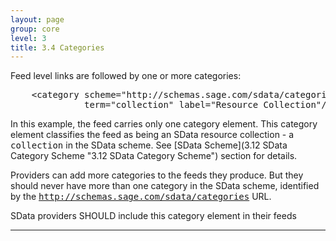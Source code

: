 ```yaml
---
layout: page
group: core
level: 3
title: 3.4 Categories
---
```


Feed level links are followed by one or more categories:

<pre>&nbsp;&nbsp;&nbsp; &lt;category scheme="http://schemas.sage.com/sdata/categories" 
&nbsp;&nbsp;&nbsp;&nbsp;&nbsp;&nbsp;&nbsp;&nbsp;&nbsp;&nbsp;&nbsp;&nbsp;&nbsp; term="collection" label="Resource Collection"/&gt;</pre>

In this example, the feed carries only one category element. This category
element classifies the feed as being an SData resource collection - a
<tt>collection</tt> in the SData scheme. See [SData
Scheme](3.12 SData Category Scheme "3.12 SData Category Scheme") section for details.

Providers can&nbsp;add more categories to the feeds&nbsp;they produce. But they should
never have more than one category in the SData scheme, identified by the
<tt>http://schemas.sage.com/sdata/categories</tt> URL.

SData providers SHOULD include this category element in their
feeds

* * *